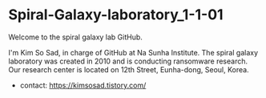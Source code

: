 # Spiral-Galaxy-laboratory_1-1-01

Welcome to the spiral galaxy lab GitHub.

I'm Kim So Sad, in charge of GitHub at Na Sunha Institute.
The spiral galaxy laboratory was created in 2010 and is conducting ransomware research.
Our research center is located on 12th Street, Eunha-dong, Seoul, Korea.

- contact: https://kimsosad.tistory.com/
